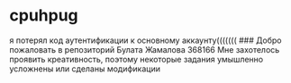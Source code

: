 # cpuhpug
я потерял код аутентификации к основному аккаунту((((((( ###
Добро пожаловать в репозиторий Булата Жамалова 368166
Мне захотелось проявить креативность, поэтому некоторые задания умышленно усложнены или сделаны модификации
